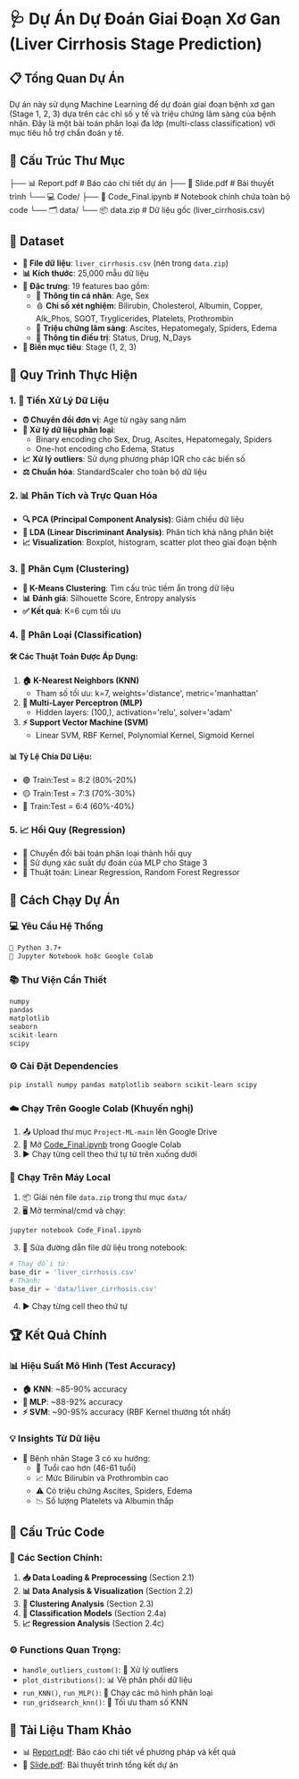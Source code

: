 # 🩺 Dự Án Dự Đoán Giai Đoạn Xơ Gan (Liver Cirrhosis Stage Prediction)

## 📋 Tổng Quan Dự Án

Dự án này sử dụng Machine Learning để dự đoán giai đoạn bệnh xơ gan (Stage 1, 2, 3) dựa trên các chỉ số y tế và triệu chứng lâm sàng của bệnh nhân. Đây là một bài toán phân loại đa lớp (multi-class classification) với mục tiêu hỗ trợ chẩn đoán y tế.

## 📁 Cấu Trúc Thư Mục

├── 📊 Report.pdf              # Báo cáo chi tiết dự án
├── 🎯 Slide.pdf              # Bài thuyết trình
└── 💻 Code/
    ├── 📓 Code_Final.ipynb    # Notebook chính chứa toàn bộ code
    └── 🗂️ data/
        └── 📦 data.zip        # Dữ liệu gốc (liver_cirrhosis.csv)
        
## 🔬 Dataset

- **📄 File dữ liệu**: `liver_cirrhosis.csv` (nén trong `data.zip`)
- **📊 Kích thước**: 25,000 mẫu dữ liệu
- **🧬 Đặc trưng**: 19 features bao gồm:
  - 👤 **Thông tin cá nhân**: Age, Sex
  - 🩸 **Chỉ số xét nghiệm**: Bilirubin, Cholesterol, Albumin, Copper, Alk_Phos, SGOT, Tryglicerides, Platelets, Prothrombin
  - 🏥 **Triệu chứng lâm sàng**: Ascites, Hepatomegaly, Spiders, Edema
  - 💊 **Thông tin điều trị**: Status, Drug, N_Days
- **🎯 Biến mục tiêu**: Stage (1, 2, 3)

## 🔄 Quy Trình Thực Hiện

### 1. 🧹 Tiền Xử Lý Dữ Liệu
- **⏰ Chuyển đổi đơn vị**: Age từ ngày sang năm
- **🔄 Xử lý dữ liệu phân loại**: 
  - Binary encoding cho Sex, Drug, Ascites, Hepatomegaly, Spiders
  - One-hot encoding cho Edema, Status
- **📈 Xử lý outliers**: Sử dụng phương pháp IQR cho các biến số
- **⚖️ Chuẩn hóa**: StandardScaler cho toàn bộ dữ liệu

### 2. 📊 Phân Tích và Trực Quan Hóa
- **🔍 PCA (Principal Component Analysis)**: Giảm chiều dữ liệu
- **📐 LDA (Linear Discriminant Analysis)**: Phân tích khả năng phân biệt
- **📈 Visualization**: Boxplot, histogram, scatter plot theo giai đoạn bệnh

### 3. 🎯 Phân Cụm (Clustering)
- **🔵 K-Means Clustering**: Tìm cấu trúc tiềm ẩn trong dữ liệu
- **📊 Đánh giá**: Silhouette Score, Entropy analysis
- **✅ Kết quả**: K=6 cụm tối ưu

### 4. 🤖 Phân Loại (Classification)

#### 🛠️ Các Thuật Toán Được Áp Dụng:
1. **🏠 K-Nearest Neighbors (KNN)**
   - Tham số tối ưu: k=7, weights='distance', metric='manhattan'
2. **🧠 Multi-Layer Perceptron (MLP)**
   - Hidden layers: (100,), activation='relu', solver='adam'
3. **⚡ Support Vector Machine (SVM)**
   - Linear SVM, RBF Kernel, Polynomial Kernel, Sigmoid Kernel

#### 📊 Tỷ Lệ Chia Dữ Liệu:
- 🟢 Train:Test = 8:2 (80%-20%)
- 🟡 Train:Test = 7:3 (70%-30%)  
- 🔴 Train:Test = 6:4 (60%-40%)

### 5. 📈 Hồi Quy (Regression)
- 🔄 Chuyển đổi bài toán phân loại thành hồi quy
- 🎯 Sử dụng xác suất dự đoán của MLP cho Stage 3
- 🤖 Thuật toán: Linear Regression, Random Forest Regressor

## 🚀 Cách Chạy Dự Án

### 💻 Yêu Cầu Hệ Thống
```bash
🐍 Python 3.7+
📓 Jupyter Notebook hoặc Google Colab
```

### 📚 Thư Viện Cần Thiết
```python
numpy
pandas
matplotlib
seaborn
scikit-learn
scipy
```

### ⚙️ Cài Đặt Dependencies
```bash
pip install numpy pandas matplotlib seaborn scikit-learn scipy
```

### ☁️ Chạy Trên Google Colab (Khuyến nghị)
1. 📤 Upload thư mục `Project-ML-main` lên Google Drive
2. 📂 Mở [Code_Final.ipynb](Code/Code_Final.ipynb) trong Google Colab
3. ▶️ Chạy từng cell theo thứ tự từ trên xuống dưới

### 💾 Chạy Trên Máy Local
1. 📦 Giải nén file `data.zip` trong thư mục `data/`
2. 🖥️ Mở terminal/cmd và chạy:
```bash
jupyter notebook Code_Final.ipynb
```
3. 🔧 Sửa đường dẫn file dữ liệu trong notebook:
```python
# Thay đổi từ:
base_dir = 'liver_cirrhosis.csv'
# Thành:
base_dir = 'data/liver_cirrhosis.csv'
```
4. ▶️ Chạy từng cell theo thứ tự

## 🏆 Kết Quả Chính

### 📊 Hiệu Suất Mô Hình (Test Accuracy)
- **🏠 KNN**: ~85-90% accuracy
- **🧠 MLP**: ~88-92% accuracy  
- **⚡ SVM**: ~90-95% accuracy (RBF Kernel thường tốt nhất)

### 💡 Insights Từ Dữ liệu
- 🚨 Bệnh nhân Stage 3 có xu hướng:
  - 👴 Tuổi cao hơn (46-61 tuổi)
  - 📈 Mức Bilirubin và Prothrombin cao
  - ⚠️ Có triệu chứng Ascites, Spiders, Edema
  - 📉 Số lượng Platelets và Albumin thấp

## 📝 Cấu Trúc Code

### 🔧 Các Section Chính:
1. **📥 Data Loading & Preprocessing** (Section 2.1)
2. **📊 Data Analysis & Visualization** (Section 2.2)  
3. **🎯 Clustering Analysis** (Section 2.3)
4. **🤖 Classification Models** (Section 2.4a)
5. **📈 Regression Analysis** (Section 2.4c)

### ⚙️ Functions Quan Trọng:
- `handle_outliers_custom()`: 🧹 Xử lý outliers
- `plot_distributions()`: 📊 Vẽ phân phối dữ liệu
- `run_KNN()`, `run_MLP()`: 🚀 Chạy các mô hình phân loại
- `run_gridsearch_knn()`: 🎯 Tối ưu tham số KNN

## 📖 Tài Liệu Tham Khảo

- 📊 [Report.pdf](Report.pdf): Báo cáo chi tiết về phương pháp và kết quả
- 🎯 [Slide.pdf](Slide.pdf): Bài thuyết trình tổng kết dự án
